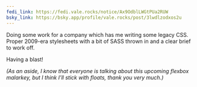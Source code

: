 ```yaml
---
fedi_link: https://fedi.vale.rocks/notice/Ax9OdblLWGtPUa2RUW
bsky_link: https://bsky.app/profile/vale.rocks/post/3lwdlzodxos2u
---
```


Doing some work for a company which has me writing some legacy CSS. Proper 2009-era stylesheets with a bit of SASS thrown in and a clear brief to work off.

Having a blast!

_(As an aside, I know that everyone is talking about this upcoming flexbox malarkey, but I think I’ll stick with floats, thank you very much.)_
